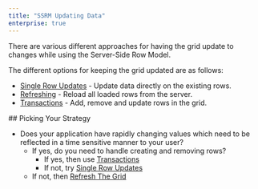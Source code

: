 ```yaml
---
title: "SSRM Updating Data"
enterprise: true
---
```


There are various different approaches for having the grid update to changes while using the Server-Side Row Model.

The different options for keeping the grid updated are as follows:
- [Single Row Updates](/server-side-model-updating-single-row/) - Update data directly on the existing rows.
- [Refreshing](/server-side-model-updating-refresh/) - Reload all loaded rows from the server.
- [Transactions](/server-side-model-updating-transactions/) - Add, remove and update rows in the grid.

## Picking Your Strategy

 - Does your application have rapidly changing values which need to be reflected in a time sensitive manner to your user?
    - If yes, do you need to handle creating and removing rows?
        - If yes, then use [Transactions](/server-side-model-updating-transactions/)
        - If not, try [Single Row Updates](/server-side-model-updating-single-row/)
    - If not, then [Refresh The Grid](/server-side-model-updating-refresh/)
